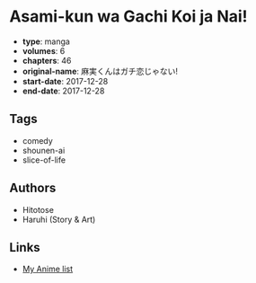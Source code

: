 # Asami-kun wa Gachi Koi ja Nai!

-   **type**: manga
-   **volumes**: 6
-   **chapters**: 46
-   **original-name**: 麻実くんはガチ恋じゃない!
-   **start-date**: 2017-12-28
-   **end-date**: 2017-12-28

## Tags

-   comedy
-   shounen-ai
-   slice-of-life

## Authors

-   Hitotose
-   Haruhi (Story & Art)

## Links

-   [My Anime list](https://myanimelist.net/manga/114614/Asami-kun_wa_Gachi_Koi_ja_Nai)
